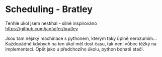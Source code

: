 # Scheduling - Bratley

Tenhle úkol jsem nestíhal - silně inspirováno https://github.com/janfajfer/bratley

Jsou tam nějaký machinace s pythonem, kterým taky úplně nerozumím...
Každopádně kdybych na ten úkol měl dost času, tak není vůbec těžký na implementaci. Opět jako u předchozího úkolu, 
python bohatě stačí.